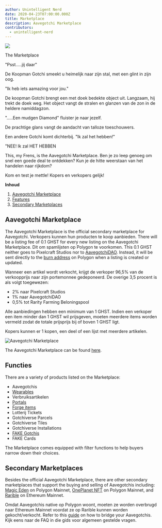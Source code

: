 ```yaml
---
author: Unintelligent Nerd
date: 2020-04-23T07:00:00.000Z
title: Marketplace
description: Aavegotchi Marketplace
contributors:
  - unintelligent-nerd
---
```


<div class="headerImageContainer">
<img class="headerImage" src="/marketplace/marketplace.gif">
<p class="headerImageText">The Marketplace</p>
</div>

"Psst.....jij daar"

De Koopman Gotchi smeekt u heimelijk naar zijn stal, met een glint in zijn oog.

"Ik heb iets aamazing voor jou."

De koopman Gotchi brengt een met doek bedekte object uit. Langzaam, hij trekt de doek weg. Het object vangt de stralen en glanzen van de zon in de heldere namiddagzon.

".....Een mudgen Diamond" fluister je naar jezelf.

De prachtige glans vangt de aandacht van talloze toeschouwers.

Een andere Gotchi komt dichterbij. "Ik zal het hebben!"

"NEE! Ik zal HET HEBBEN

This, my Frens, is the Aavegotchi Marketplace. Ben je zo leep genoeg om snel een goede deal te ontdekken? Kun je de hitte weerstaan van het handelen naar rijkdom?

Kom en test je mettle! Kopers en verkopers gelijk!

<div class="contentsBox">

**Inhoud**

<ol>
<li><a href=#aavegotchi-marketplace>Aavegotchi Marketplace</a></li>
<li><a href=#features>Features</a></li>
<li><a href=#secondary-marketplaces>Secondary Marketplaces</a></li>
</ol>

</div>

## Aavegotchi Marketplace

The Aavegotchi Marketplace is the official secondary marketplace for Aavegotchi. Verkopers kunnen hun producten te koop aanbieden. There will be a listing fee of 0.1 GHST for every new listing on the Aavegotchi Marketplace. Dit om spamlijsten op Polygon te voorkomen. This 0.1 GHST neither goes to Pixelcraft Studios nor to [AavegotchiDAO](/dao). Instead, it will be sent directly to the [burn address](https://explorer-mainnet.maticvigil.com/address/0xFFfFfFffFFfffFFfFFfFFFFFffFFFffffFfFFFfF/tokens) on Polygon when a listing is created or updated.

Wanneer een artikel wordt verkocht, krijgt de verkoper 96,5% van de verkoopprijs naar zijn portemonnee gedeponeerd. De overige 3,5 procent is als volgt toegewezen:

- 2% naar Pixelcraft Studios
- 1% naar AavegotchiDAO
- 0,5% tot Rarity Farming Beloningspool

Alle aanbiedingen hebben een minimum van 1 GHST. Indien een verkoper een item minder dan 1 GHST wil prijsgeven, moeten meerdere items worden vermeld zodat de totale prijsprijs bij of boven 1 GHST ligt.

Kopers kunnen er 1 kopen, een deel of een lijst met meerdere artikelen.

<img class = "bodyImage" src = "/marketplace/aavegotchi-marketplace.png" alt = "Aavegotchi Marketplace">

The Aavegotchi Marketplace can be found [here](https://dapp.aavegotchi.com/baazaar/aavegotchis).

## Functies

There are a variety of products listed on the Marketplace:

- Aavegotchis
- [Wearables](/wearables)
- Verbruiksartikelen
- [Portals](/portals)
- [Forge items](/forge)
- Lotterij Tickets
- Gotchiverse Parcels
- Gotchiverse Tiles
- Gotchiverse Installations
- [FAKE Gotchis](https://www.fakegotchis.com/)
- FAKE Cards

The Marketplace comes equipped with filter functions to help buyers narrow down their choices.

## Secondary Marketplaces

Besides the official Aavegotchi Marketplace, there are other secondary marketplaces that support the buying and selling of Aavegotchis including: [Magic Eden](https://magiceden.io/) on Polygon Mainnet, [OnePlanet NFT](https://www.oneplanetnft.io/) on Polygon Mainnet, and [Rarible](https://rarible.com/) on Ethereum Mainnet.

Omdat Aavegotchis native op Polygon woont, moeten ze worden overbrugd naar Ethereum Mainnet voordat ze op Rarible kunnen worden gekocht/verkocht. Refer to this [guide](https://aavegotchi.medium.com/aavegotchis-are-bridging-to-ethereum-with-3x-rewards-for-trading-344432eded9f) on how to bridge your Aavegotchis. Kijk eens naar de FAQ in die gids voor algemeen gestelde vragen.
